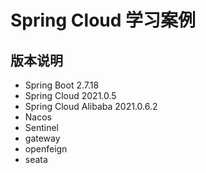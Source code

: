 # Spring Cloud 学习案例

## 版本说明

- Spring Boot 2.7.18
- Spring Cloud 2021.0.5
- Spring Cloud Alibaba 2021.0.6.2
- Nacos
- Sentinel
- gateway
- openfeign
- seata
